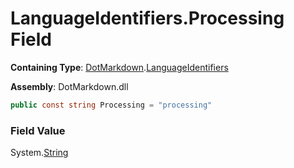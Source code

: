 # LanguageIdentifiers\.Processing Field

**Containing Type**: [DotMarkdown](../../README.md)\.[LanguageIdentifiers](../README.md)

**Assembly**: DotMarkdown\.dll

```csharp
public const string Processing = "processing"
```

### Field Value

System\.[String](https://docs.microsoft.com/en-us/dotnet/api/system.string)